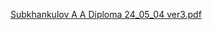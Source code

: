 [Subkhankulov A A  Diploma 24_05_04 ver3.pdf](https://github.com/alirdf/i-kak-messenger/files/15209830/Subkhankulov.A.A.Diploma.24_05_04.ver3.pdf)
